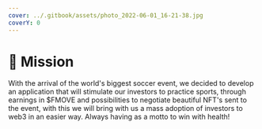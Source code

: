 ```yaml
---
cover: ../.gitbook/assets/photo_2022-06-01_16-21-38.jpg
coverY: 0
---
```


# 🎯 Mission

With the arrival of the world's biggest soccer event, we decided to develop an application that will stimulate our investors to practice sports, through earnings in $FMOVE and possibilities to negotiate beautiful NFT's sent to the event, with this we will bring with us a mass adoption of investors to web3 in an easier way. Always having as a motto to win with health!
